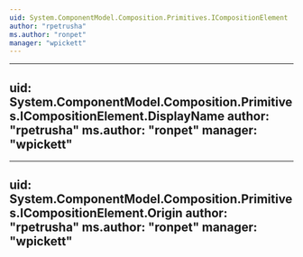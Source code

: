 ```yaml
---
uid: System.ComponentModel.Composition.Primitives.ICompositionElement
author: "rpetrusha"
ms.author: "ronpet"
manager: "wpickett"
---
```


---
uid: System.ComponentModel.Composition.Primitives.ICompositionElement.DisplayName
author: "rpetrusha"
ms.author: "ronpet"
manager: "wpickett"
---

---
uid: System.ComponentModel.Composition.Primitives.ICompositionElement.Origin
author: "rpetrusha"
ms.author: "ronpet"
manager: "wpickett"
---

